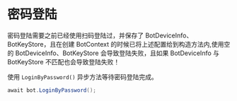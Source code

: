 # 密码登陆

密码登陆需要之前已经使用扫码登陆过，并保存了 BotDeviceInfo、BotKeyStore，且在创建 BotContext 的时候已将上述配置给到构造方法内,使用空的 BotDeviceInfo、BotKeyStore 会导致登陆失败，且如果 BotDeviceInfo 与 BotKeyStore 不匹配也会导致登陆失败！

使用 `LoginByPassword()` 异步方法等待密码登陆完成。

```csharp
await bot.LoginByPassword();
```
